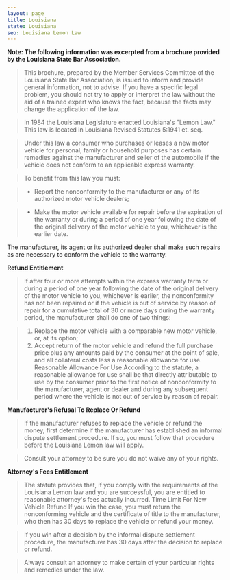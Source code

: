 ```yaml
---
layout: page
title: Louisiana
state: Louisiana
seo: Louisiana Lemon Law
---
```


**Note: The following information was excerpted from a brochure provided by the Louisiana State Bar Association.**

>This brochure, prepared by the Member Services Committee of the Louisiana State Bar Association, is issued to inform and provide general information, not to advise. If you have a specific legal problem, you should not try to apply or interpret the law without the aid of a trained expert who knows the fact, because the facts may change the application of the law. 

>In 1984 the Louisiana Legislature enacted Louisiana's "Lemon Law." This law is located in Louisiana Revised Statutes 5:1941 et. seq. 

>Under this law a consumer who purchases or leases a new motor vehicle for personal, family or household purposes has certain remedies against the manufacturer and seller of the automobile if the vehicle does not conform to an applicable express warranty. 

>To benefit from this law you must:

  >- Report the nonconformity to the manufacturer or any of its authorized motor vehicle dealers; 

  >- Make the motor vehicle available for repair before the expiration of the warranty or during a period of one year following the date of the original delivery of the motor vehicle to you, whichever is the earlier date.

The manufacturer, its agent or its authorized dealer shall make such repairs as are necessary to conform the vehicle to the warranty. 

**Refund Entitlement**

>If after four or more attempts within the express warranty term or during a period of one year following the date of the original delivery of the motor vehicle to you, whichever is earlier, the nonconformity has not been repaired or if the vehicle is out of service by reason of repair for a cumulative total of 30 or more days during the warranty period, the manufacturer shall do one of two things: 

>1. Replace the motor vehicle with a comparable new motor vehicle, or, at its option; <br>
>2. Accept return of the motor vehicle and refund the full purchase price plus any amounts paid by the consumer at the point of sale, and all collateral costs less a reasonable allowance for use. <br>
>Reasonable Allowance For Use According to the statute, a reasonable allowance for use shall be that directly attributable to use by the consumer prior to the first notice of nonconformity to the manufacturer, agent or dealer and during any subsequent period where the vehicle is not out of service by reason of repair.

**Manufacturer's Refusal To Replace Or Refund**

>If the manufacturer refuses to replace the vehicle or refund the money, first determine if the manufacturer has established an informal dispute settlement procedure. If so, you must follow that procedure before the Louisiana Lemon law will apply. 

>Consult your attorney to be sure you do not waive any of your rights.

**Attorney's Fees Entitlement**

>The statute provides that, if you comply with the requirements of the Louisiana Lemon law and you are successful, you are entitled to reasonable attorney's fees actually incurred. 
Time Limit For New Vehicle Refund 
If you win the case, you must return the nonconforming vehicle and the certificate of title to the manufacturer, who then has 30 days to replace the vehicle or refund your money. 

>If you win after a decision by the informal dispute settlement procedure, the manufacturer has 30 days after the decision to replace or refund. 

>Always consult an attorney to make certain of your particular rights and remedies under the law.
